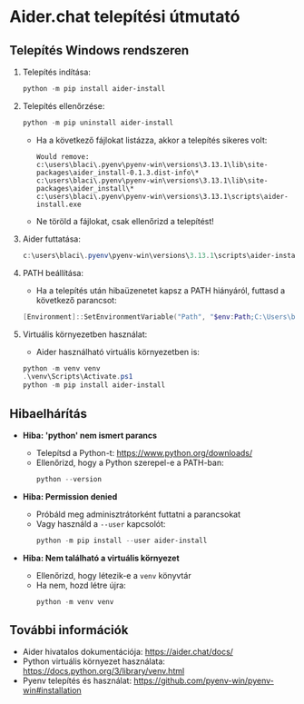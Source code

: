 # Aider.chat telepítési útmutató

## Telepítés Windows rendszeren

1. Telepítés indítása:
   ```powershell
   python -m pip install aider-install
   ```

2. Telepítés ellenőrzése:
   ```powershell
   python -m pip uninstall aider-install
   ```
   - Ha a következő fájlokat listázza, akkor a telepítés sikeres volt:
     ```
     Would remove:
     c:\users\blaci\.pyenv\pyenv-win\versions\3.13.1\lib\site-packages\aider_install-0.1.3.dist-info\*
     c:\users\blaci\.pyenv\pyenv-win\versions\3.13.1\lib\site-packages\aider_install\*
     c:\users\blaci\.pyenv\pyenv-win\versions\3.13.1\scripts\aider-install.exe
     ```
   - Ne töröld a fájlokat, csak ellenőrizd a telepítést!

3. Aider futtatása:
   ```powershell
   c:\users\blaci\.pyenv\pyenv-win\versions\3.13.1\scripts\aider-install.exe
   ```

4. PATH beállítása:
   - Ha a telepítés után hibaüzenetet kapsz a PATH hiányáról, futtasd a következő parancsot:
   ```powershell
   [Environment]::SetEnvironmentVariable("Path", "$env:Path;C:\Users\blaci\.pyenv\pyenv-win\versions\3.13.1\Scripts", [EnvironmentVariableTarget]::User)
   ```

5. Virtuális környezetben használat:
   - Aider használható virtuális környezetben is:
   ```powershell
   python -m venv venv
   .\venv\Scripts\Activate.ps1
   python -m pip install aider-install
   ```

## Hibaelhárítás

- **Hiba: 'python' nem ismert parancs**
  - Telepítsd a Python-t: https://www.python.org/downloads/
  - Ellenőrizd, hogy a Python szerepel-e a PATH-ban:
    ```powershell
    python --version
    ```

- **Hiba: Permission denied**
  - Próbáld meg adminisztrátorként futtatni a parancsokat
  - Vagy használd a `--user` kapcsolót:
    ```powershell
    python -m pip install --user aider-install
    ```

- **Hiba: Nem található a virtuális környezet**
  - Ellenőrizd, hogy létezik-e a `venv` könyvtár
  - Ha nem, hozd létre újra:
    ```powershell
    python -m venv venv
    ```

## További információk

- Aider hivatalos dokumentációja: https://aider.chat/docs/
- Python virtuális környezet használata: https://docs.python.org/3/library/venv.html
- Pyenv telepítés és használat: https://github.com/pyenv-win/pyenv-win#installation
